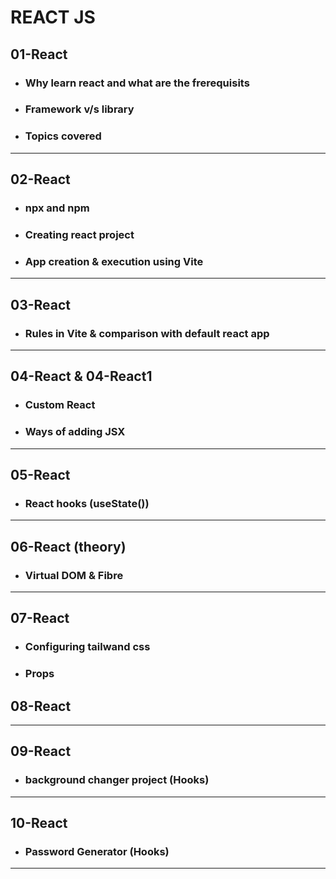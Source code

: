 # REACT JS

## 01-React

- ### Why learn react and what are the frerequisits
- ### Framework v/s library
- ### Topics covered

---

## 02-React

- ### npx and npm
- ### Creating react project
- ### App creation & execution using Vite

---

## 03-React

- ### Rules in Vite & comparison with default react app

---

## 04-React & 04-React1

- ### Custom React
- ### Ways of adding JSX

---

## 05-React

- ### React hooks (useState())

---

## 06-React (theory)

- ### Virtual DOM & Fibre

---

## 07-React

- ### Configuring tailwand css
- ### Props

## 08-React

---

## 09-React

- ### background changer project (Hooks)

---

## 10-React

- ### Password Generator (Hooks)

---
